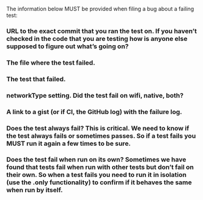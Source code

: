 The information below MUST be provided when filing a bug about a failing test:

### URL to the exact commit that you ran the test on. If you haven’t checked in the code that you are testing how is anyone else supposed to figure out what’s going on?
### The file where the test failed.
### The test that failed.
### networkType setting. Did the test fail on wifi, native, both?
### A link to a gist (or if CI, the GitHub log) with the failure log.
### Does the test always fail? This is critical. We need to know if the test always fails or sometimes passes. So if a test fails you MUST run it again a few times to be sure.
###  Does the test fail when run on its own? Sometimes we have found that tests fail when run with other tests but don’t fail on their own. So when a test fails you need to run it in isolation (use the .only functionality) to confirm if it behaves the same when run by itself.
